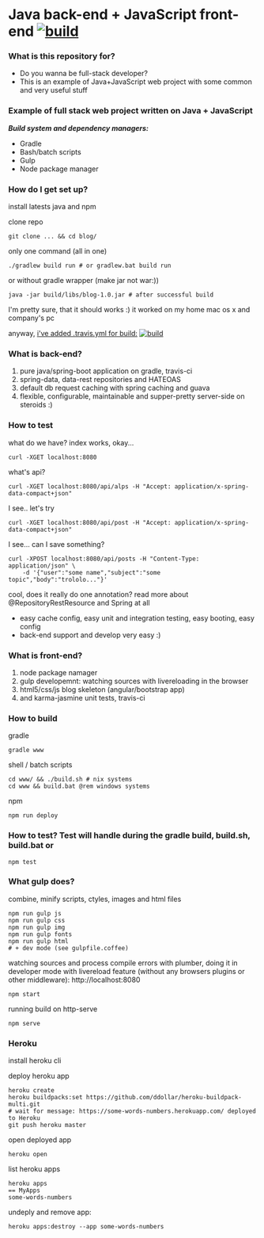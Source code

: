 # Java back-end + JavaScript front-end  [![build](https://api.travis-ci.org/daggerok/blog.svg?branch=master)](https://travis-ci.org/daggerok/blog) #

### What is this repository for? ###

* Do you wanna be full-stack developer?
* This is an example of Java+JavaScript web project with some common and very useful stuff

### Example of full stack web project written on Java + JavaScript ###

***Build system and dependency managers:***

* Gradle
* Bash/batch scripts
* Gulp
* Node package manager

### How do I get set up? ###

install latests java and npm

clone repo

``` shell
git clone ... && cd blog/
```

only one command (all in one)

``` shell
./gradlew build run # or gradlew.bat build run
```

or without gradle wrapper (make jar not war:))

```shell
java -jar build/libs/blog-1.0.jar # after successful build
```

I'm pretty sure, that it should works :) it worked on my home mac os x and company's pc

anyway, [i've added .travis.yml for build:](https://travis-ci.org/daggerok/blog) [![build](https://api.travis-ci.org/daggerok/blog.svg?branch=master)](https://api.travis-ci.org/daggerok/blog.svg?branch=master)

### What is back-end? ###

1. pure java/spring-boot application on gradle, travis-ci
2. spring-data, data-rest repositories and HATEOAS
3. default db request caching with spring caching and guava
4. flexible, configurable, maintainable and supper-pretty server-side on steroids :)

### How to test

what do we have? index works, okay...

```shell
curl -XGET localhost:8080
```

what's api?

```shell
curl -XGET localhost:8080/api/alps -H "Accept: application/x-spring-data-compact+json"
```

I see.. let's try

```shell
curl -XGET localhost:8080/api/post -H "Accept: application/x-spring-data-compact+json"
```

I see... can I save something?

```shell
curl -XPOST localhost:8080/api/posts -H "Content-Type: application/json" \
    -d '{"user":"some name","subject":"some topic","body":"trololo..."}'
```

cool, does it really do one annotation? read more about @RepositoryRestResource and Spring at all
- easy cache config, easy unit and integration testing, easy booting, easy config
- back-end support and develop very easy :)

### What is front-end?

1. node package namager
2. gulp developemnt: watching sources with livereloading in the browser
3. html5/css/js blog skeleton (angular/bootstrap app)
4. and karma-jasmine unit tests, travis-ci

### How to build

gradle

```shell
gradle www
```

shell / batch scripts

```shell
cd www/ && ./build.sh # nix systems
cd www && build.bat @rem windows systems
```

npm

```shell
npm run deploy
```

### How to test? Test will handle during the gradle build, build.sh, build.bat or

```shell
npm test
```

### What gulp does?

combine, minify scripts, ctyles, images and html files

```shell
npm run gulp js
npm run gulp css
npm run gulp img
npm run gulp fonts
npm run gulp html
# + dev mode (see gulpfile.coffee)
```

watching sources and process compile errors with plumber, doing it in developer mode with livereload feature (without any browsers plugins or other middleware): http://localhost:8080

```shell
npm start
```
 
running build on http-serve

```shell
npm serve
```

### Heroku

install heroku cli

deploy heroku app

```shell
heroku create
heroku buildpacks:set https://github.com/ddollar/heroku-buildpack-multi.git
# wait for message: https://some-words-numbers.herokuapp.com/ deployed to Heroku
git push heroku master
```

open deployed app

```shell
heroku open
```

list heroku apps

```shell
heroku apps
== MyApps
some-words-numbers
```

undeply and remove app:

```shell
heroku apps:destroy --app some-words-numbers
```
